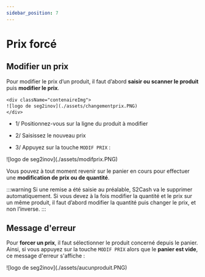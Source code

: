```yaml
---
sidebar_position: 7
---
```


# Prix forcé

## Modifier un prix

Pour modifier le prix d’un produit, il faut d’abord **saisir ou scanner le produit** puis **modifier le prix**.


    <div className="contenaireImg">
    ![logo de seg2inov](./assets/changementprix.PNG)
    </div>


- 1/  Positionnez-vous sur la ligne du produit à modifier

- 2/  Saisissez le nouveau prix

- 3/ Appuyez sur la touche ```MODIF PRIX``` :

<div className="contenaireImg">
    ![logo de seg2inov](./assets/modifprix.PNG)
    </div>

Vous pouvez à tout moment revenir sur le panier en cours pour effectuer une **modification de prix ou de quantité**.

:::warning
Si une remise a été saisie au préalable, S2Cash va le supprimer automatiquement. Si vous devez à la fois modifier la quantité et le prix sur un même produit, il faut d’abord modifier la quantité puis changer le prix, et non l’inverse.
:::

## Message d'erreur 

Pour **forcer un prix**, il faut sélectionner le produit concerné depuis le panier. Ainsi, si vous appuyez sur la touche ```MODIF PRIX``` alors que le **panier est vide**, ce message d'erreur s'affiche : 

<div className="contenaireImg">
    ![logo de seg2inov](./assets/aucunproduit.PNG)
    </div>